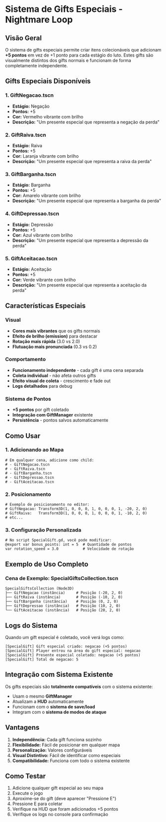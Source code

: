 # Sistema de Gifts Especiais - Nightmare Loop

## Visão Geral

O sistema de gifts especiais permite criar itens colecionáveis que adicionam **+5 pontos** em vez de +1 ponto para cada estágio do luto. Estes gifts são visualmente distintos dos gifts normais e funcionam de forma completamente independente.

## Gifts Especiais Disponíveis

### 1. **GiftNegacao.tscn**
- **Estágio:** Negação
- **Pontos:** +5
- **Cor:** Vermelho vibrante com brilho
- **Descrição:** "Um presente especial que representa a negação da perda"

### 2. **GiftRaiva.tscn**
- **Estágio:** Raiva
- **Pontos:** +5
- **Cor:** Laranja vibrante com brilho
- **Descrição:** "Um presente especial que representa a raiva da perda"

### 3. **GiftBarganha.tscn**
- **Estágio:** Barganha
- **Pontos:** +5
- **Cor:** Amarelo vibrante com brilho
- **Descrição:** "Um presente especial que representa a barganha da perda"

### 4. **GiftDepressao.tscn**
- **Estágio:** Depressão
- **Pontos:** +5
- **Cor:** Azul vibrante com brilho
- **Descrição:** "Um presente especial que representa a depressão da perda"

### 5. **GiftAceitacao.tscn**
- **Estágio:** Aceitação
- **Pontos:** +5
- **Cor:** Verde vibrante com brilho
- **Descrição:** "Um presente especial que representa a aceitação da perda"

## Características Especiais

### Visual
- **Cores mais vibrantes** que os gifts normais
- **Efeito de brilho (emission)** para destacar
- **Rotação mais rápida** (3.0 vs 2.0)
- **Flutuação mais pronunciada** (0.3 vs 0.2)

### Comportamento
- **Funcionamento independente** - cada gift é uma cena separada
- **Coleta individual** - não afeta outros gifts
- **Efeito visual de coleta** - crescimento e fade out
- **Logs detalhados** para debug

### Sistema de Pontos
- **+5 pontos** por gift coletado
- **Integração com GiftManager** existente
- **Persistência** - pontos salvos automaticamente

## Como Usar

### 1. Adicionando ao Mapa
```gdscript
# Em qualquer cena, adicione como child:
# - GiftNegacao.tscn
# - GiftRaiva.tscn
# - GiftBarganha.tscn
# - GiftDepressao.tscn
# - GiftAceitacao.tscn
```

### 2. Posicionamento
```gdscript
# Exemplo de posicionamento no editor:
# GiftNegacao: Transform3D(1, 0, 0, 0, 1, 0, 0, 0, 1, -20, 2, 0)
# GiftRaiva:   Transform3D(1, 0, 0, 0, 1, 0, 0, 0, 1, -10, 2, 0)
# etc...
```

### 3. Configuração Personalizada
```gdscript
# No script SpecialGift.gd, você pode modificar:
@export var bonus_points: int = 5  # Quantidade de pontos
var rotation_speed = 3.0           # Velocidade de rotação
```

## Exemplo de Uso Completo

### Cena de Exemplo: SpecialGiftsCollection.tscn
```
SpecialGiftsCollection (Node3D)
├── GiftNegacao (instância)     # Posição (-20, 2, 0)
├── GiftRaiva (instância)       # Posição (-10, 2, 0)
├── GiftBarganha (instância)    # Posição (0, 2, 0)
├── GiftDepressao (instância)   # Posição (10, 2, 0)
└── GiftAceitacao (instância)   # Posição (20, 2, 0)
```

## Logs do Sistema

Quando um gift especial é coletado, você verá logs como:
```
[SpecialGift] Gift especial criado: negacao (+5 pontos)
[SpecialGift] Player entrou na área do gift especial: negacao
[SpecialGift] Presente especial coletado: negacao (+5 pontos)
[SpecialGift] Total de negacao: 5
```

## Integração com Sistema Existente

Os gifts especiais são **totalmente compatíveis** com o sistema existente:
- Usam o mesmo **GiftManager**
- Atualizam a **HUD** automaticamente
- Funcionam com o **sistema de save/load**
- Integram com o **sistema de modos de ataque**

## Vantagens

1. **Independência:** Cada gift funciona sozinho
2. **Flexibilidade:** Fácil de posicionar em qualquer mapa
3. **Personalização:** Valores configuráveis
4. **Visual Distintivo:** Fácil de identificar como especiais
5. **Compatibilidade:** Funciona com todo o sistema existente

## Como Testar

1. Adicione qualquer gift especial ao seu mapa
2. Execute o jogo
3. Aproxime-se do gift (deve aparecer "Pressione E")
4. Pressione E para coletar
5. Verifique na HUD que foram adicionados +5 pontos
6. Verifique os logs no console para confirmação 